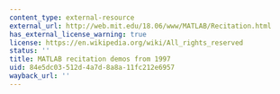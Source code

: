 ```yaml
---
content_type: external-resource
external_url: http://web.mit.edu/18.06/www/MATLAB/Recitation.html
has_external_license_warning: true
license: https://en.wikipedia.org/wiki/All_rights_reserved
status: ''
title: MATLAB recitation demos from 1997
uid: 84e5dc03-512d-4a7d-8a8a-11fc212e6957
wayback_url: ''
---
```

